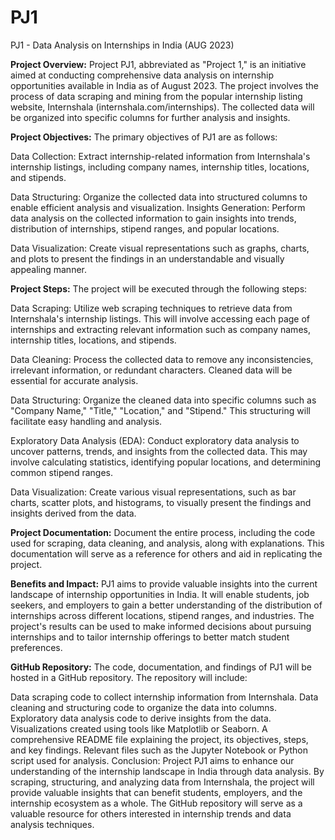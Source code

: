 # PJ1
PJ1 - Data Analysis on Internships in India (AUG 2023)

**Project Overview:**
Project PJ1, abbreviated as "Project 1," is an initiative aimed at conducting comprehensive data analysis on internship opportunities available in India as of August 2023. The project involves the process of data scraping and mining from the popular internship listing website, Internshala (internshala.com/internships). The collected data will be organized into specific columns for further analysis and insights.

**Project Objectives:**
The primary objectives of PJ1 are as follows:

Data Collection: Extract internship-related information from Internshala's internship listings, including company names, internship titles, locations, and stipends.

Data Structuring: Organize the collected data into structured columns to enable efficient analysis and visualization.
Insights Generation: Perform data analysis on the collected information to gain insights into trends, distribution of internships, stipend ranges, and popular locations.

Data Visualization: Create visual representations such as graphs, charts, and plots to present the findings in an understandable and visually appealing manner.

**Project Steps:**
The project will be executed through the following steps:

Data Scraping: Utilize web scraping techniques to retrieve data from Internshala's internship listings. This will involve accessing each page of internships and extracting relevant information such as company names, internship titles, locations, and stipends.

Data Cleaning: Process the collected data to remove any inconsistencies, irrelevant information, or redundant characters. Cleaned data will be essential for accurate analysis.

Data Structuring: Organize the cleaned data into specific columns such as "Company Name," "Title," "Location," and "Stipend." This structuring will facilitate easy handling and analysis.

Exploratory Data Analysis (EDA): Conduct exploratory data analysis to uncover patterns, trends, and insights from the collected data. This may involve calculating statistics, identifying popular locations, and determining common stipend ranges.

Data Visualization: Create various visual representations, such as bar charts, scatter plots, and histograms, to visually present the findings and insights derived from the data.

**Project Documentation:**
Document the entire process, including the code used for scraping, data cleaning, and analysis, along with explanations. This documentation will serve as a reference for others and aid in replicating the project.

**Benefits and Impact:**
PJ1 aims to provide valuable insights into the current landscape of internship opportunities in India. It will enable students, job seekers, and employers to gain a better understanding of the distribution of internships across different locations, stipend ranges, and industries. The project's results can be used to make informed decisions about pursuing internships and to tailor internship offerings to better match student preferences.

**GitHub Repository:**
The code, documentation, and findings of PJ1 will be hosted in a GitHub repository. The repository will include:

Data scraping code to collect internship information from Internshala.
Data cleaning and structuring code to organize the data into columns.
Exploratory data analysis code to derive insights from the data.
Visualizations created using tools like Matplotlib or Seaborn.
A comprehensive README file explaining the project, its objectives, steps, and key findings.
Relevant files such as the Jupyter Notebook or Python script used for analysis.
Conclusion:
Project PJ1 aims to enhance our understanding of the internship landscape in India through data analysis. By scraping, structuring, and analyzing data from Internshala, the project will provide valuable insights that can benefit students, employers, and the internship ecosystem as a whole. The GitHub repository will serve as a valuable resource for others interested in internship trends and data analysis techniques.
